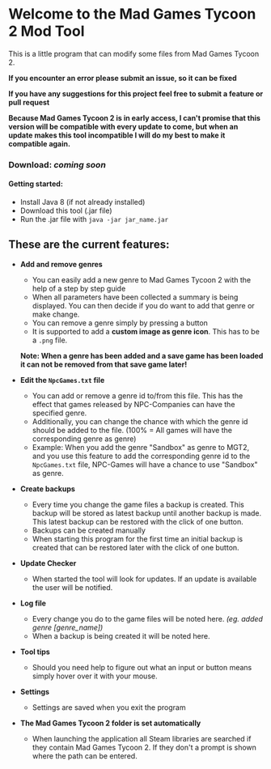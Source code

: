 # Welcome to the Mad Games Tycoon 2 Mod Tool

This is a little program that can modify some files from Mad Games Tycoon 2. 

**If you encounter an error please submit an issue, so it can be fixed**

**If you have any suggestions for this project feel free to submit a feature or pull request**

**Because Mad Games Tycoon 2 is in early access, I can't promise that this version will be compatible with every update to come, but when an update makes this tool incompatible I will do my best to make it compatible again.**
### Download: *coming soon*
#### Getting started:
- Install Java 8 (if not already installed)
- Download this tool (.jar file)
- Run the .jar file with `java -jar jar_name.jar`
## These are the current features:
- **Add and remove genres**
    - You can easily add a new genre to Mad Games Tycoon 2 with the help of a step by step guide
    - When all parameters have been collected a summary is being displayed. You can then decide if you do want to add that genre or make change.
    - You can remove a genre simply by pressing a button
    - It is supported to add a **custom image as genre icon**. This has to be a `.png` file.
   
    **Note: When a genre has been added and a save game has been loaded it can not be removed from that save game later!**
- **Edit the `NpcGames.txt` file**
    - You can add or remove a genre id to/from this file. This has the effect that games released by NPC-Companies can have the specified genre.
    - Additionally, you can change the chance with which the genre id should be added to the file. (100% = All games will have the corresponding genre as genre)
    - Example: When you add the genre "Sandbox" as genre to MGT2, and you use this feature to add the corresponding genre id to the `NpcGames.txt` file, NPC-Games will have a chance to use "Sandbox" as genre.
- **Create backups**
    - Every time you change the game files a backup is created. This backup will be stored as latest backup until another backup is made. This latest backup can be restored with the click of one button.
    - Backups can be created manually
    - When starting this program for the first time an initial backup is created that can be restored later with the click of one button.
- **Update Checker**
    - When started the tool will look for updates. If an update is available the user will be notified.
- **Log file**
    - Every change you do to the game files will be noted here. *(eg. added genre [genre_name])*
    - When a backup is being created it will be noted here.
- **Tool tips**
    - Should you need help to figure out what an input or button means simply hover over it with your mouse.   
- **Settings**
    - Settings are saved when you exit the program
- **The Mad Games Tycoon 2 folder is set automatically**
    - When launching the application all Steam libraries are searched if they contain Mad Games Tycoon 2. If they don't a prompt is shown where the path can be entered.